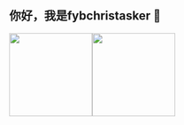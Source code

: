 ## 你好，我是fybchristasker 👋

<img align="" height="150px" src="https://github-readme-stats.vercel.app/api?username=fybchristasker&hide_title=true&show_icons=true&hide_border=true&theme=radical" /><img align="" height="150px" src="https://github-readme-stats.vercel.app/api/top-langs/?username=fybchristasker&hide_title=true&hide_border=true&langs_count=8&theme=radical&layout=compact" />

